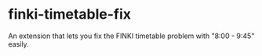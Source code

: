 # finki-timetable-fix
An extension that lets you fix the FINKI timetable problem with "8:00 - 9:45" easily.
